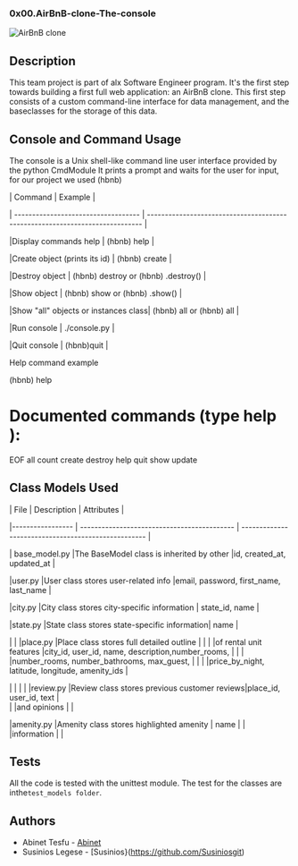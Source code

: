 ### 0x00.AirBnB-clone-The-console
![AirBnB clone](./C:\Users\insa\Desktop\airbnb.png)

## Description
 This team project is part of alx  Software Engineer program. It's the first step towards building a first full web application: an AirBnB clone.
 This first step consists of a custom command-line interface for data management, and the baseclasses for the storage of this data.

## Console and Command Usage
The console is a Unix shell-like command line user interface provided by the python CmdModule It prints a prompt and waits for the user for input, for our project we used (hbnb)

|          Command                    |                   Example                                                    |

| ----------------------------------- | ---------------------------------------------------------------------------- |

|Display commands help                | (hbnb) help <command>                                                        |

|Create object (prints its id)	      | (hbnb) create <class>                                                        |

|Destroy object	                      | (hbnb) destroy <class> <id> or (hbnb) <class>.destroy(<id>)                  |

|Show object                          | (hbnb) show <class> <id> or (hbnb) <class>.show(<id>)                        |

|Show "all" objects or instances class|	(hbnb) all or (hbnb) all <class>                                             |

|Run console	                      | ./console.py                                                                 |

|Quit console                         | (hbnb)quit                                                                   |

Help command example


(hbnb) help

Documented commands (type help <topic>):
========================================
EOF  all  count  create  destroy  help  quit  show  update

## Class Models Used

|  File	            |  Description                                |   Attributes                                        |

|-----------------  | ------------------------------------------- | --------------------------------------------------- |

| base_model.py     |The BaseModel class is inherited by other    |id, created_at, updated_at                           |

|user.py            |User class stores user-related info          |email, password, first_name, last_name               |

|city.py	    |City class stores city-specific information  |	state_id, name                                  |

|state.py	    |State class stores state-specific information|	name                                            |

|                   |
|place.py	    |Place class stores full detailed outline     |                                                     |
|                   |of rental unit features	                  |city_id, user_id, name, description,number_rooms,    |
|                   |                                             |number_rooms, number_bathrooms, max_guest,           |
|                   |                                             |price_by_night, latitude, longitude, amenity_ids     |

|                   |                                             |                                                     |
|review.py          |Review class stores previous customer reviews|place_id, user_id, text                              |                  
|                   |and opinions                                 |                                                     |

|amenity.py         |Amenity class stores highlighted amenity     | name                                                |
|                   |information                                  |                                                     |

## Tests

All the code is tested with the unittest module. The test for the classes are inthe`test_models folder`.
## Authors
* Abinet Tesfu    - [Abinet](https://github.com/Abinet508)
* Susinios Legese - [Susinios}(https://github.com/Susiniosgit)
 

